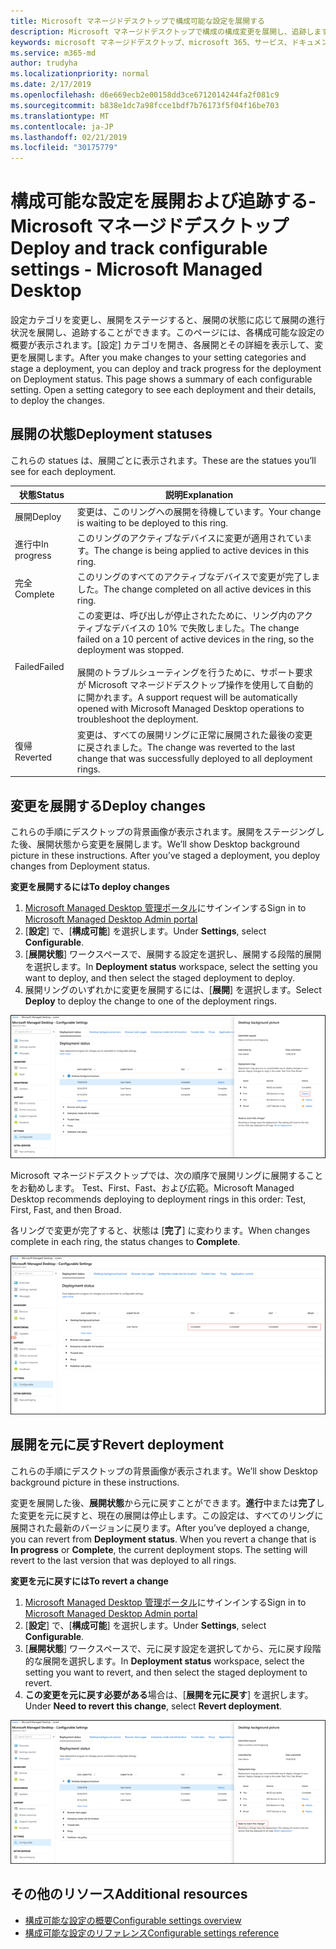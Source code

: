 ```yaml
---
title: Microsoft マネージドデスクトップで構成可能な設定を展開する
description: Microsoft マネージドデスクトップで構成の構成変更を展開し、追跡します。
keywords: microsoft マネージドデスクトップ、microsoft 365、サービス、ドキュメント、展開、段階的展開、構成可能な設定
ms.service: m365-md
author: trudyha
ms.localizationpriority: normal
ms.date: 2/17/2019
ms.openlocfilehash: d6e669ecb2e00158dd3ce6712014244fa2f081c9
ms.sourcegitcommit: b838e1dc7a98fcce1bdf7b76173f5f04f16be703
ms.translationtype: MT
ms.contentlocale: ja-JP
ms.lasthandoff: 02/21/2019
ms.locfileid: "30175779"
---
```

# <a name="deploy-and-track-configurable-settings---microsoft-managed-desktop"></a><span data-ttu-id="3fd1c-104">構成可能な設定を展開および追跡する-Microsoft マネージドデスクトップ</span><span class="sxs-lookup"><span data-stu-id="3fd1c-104">Deploy and track configurable settings - Microsoft Managed Desktop</span></span>

<span data-ttu-id="3fd1c-p101">設定カテゴリを変更し、展開をステージすると、展開の状態に応じて展開の進行状況を展開し、追跡することができます。このページには、各構成可能な設定の概要が表示されます。[設定] カテゴリを開き、各展開とその詳細を表示して、変更を展開します。</span><span class="sxs-lookup"><span data-stu-id="3fd1c-p101">After you make changes to your setting categories and stage a deployment, you can deploy and track progress for the deployment on Deployment status. This page shows a summary of each configurable setting. Open a setting category to see each deployment and their details, to deploy the changes.</span></span> 

## <a name="deployment-statuses"></a><span data-ttu-id="3fd1c-108">展開の状態</span><span class="sxs-lookup"><span data-stu-id="3fd1c-108">Deployment statuses</span></span> 

<span data-ttu-id="3fd1c-109">これらの statues は、展開ごとに表示されます。</span><span class="sxs-lookup"><span data-stu-id="3fd1c-109">These are the statues you’ll see for each deployment.</span></span>

<span data-ttu-id="3fd1c-110">状態</span><span class="sxs-lookup"><span data-stu-id="3fd1c-110">Status</span></span>  | <span data-ttu-id="3fd1c-111">説明</span><span class="sxs-lookup"><span data-stu-id="3fd1c-111">Explanation</span></span> 
--- | --- 
<span data-ttu-id="3fd1c-112">展開</span><span class="sxs-lookup"><span data-stu-id="3fd1c-112">Deploy</span></span> | <span data-ttu-id="3fd1c-113">変更は、このリングへの展開を待機しています。</span><span class="sxs-lookup"><span data-stu-id="3fd1c-113">Your change is waiting to be deployed to this ring.</span></span>
<span data-ttu-id="3fd1c-114">進行中</span><span class="sxs-lookup"><span data-stu-id="3fd1c-114">In progress</span></span> | <span data-ttu-id="3fd1c-115">このリングのアクティブなデバイスに変更が適用されています。</span><span class="sxs-lookup"><span data-stu-id="3fd1c-115">The change is being applied to active devices in this ring.</span></span> 
<span data-ttu-id="3fd1c-116">完全</span><span class="sxs-lookup"><span data-stu-id="3fd1c-116">Complete</span></span> | <span data-ttu-id="3fd1c-117">このリングのすべてのアクティブなデバイスで変更が完了しました。</span><span class="sxs-lookup"><span data-stu-id="3fd1c-117">The change completed on all active devices in this ring.</span></span> 
<span data-ttu-id="3fd1c-118">Failed</span><span class="sxs-lookup"><span data-stu-id="3fd1c-118">Failed</span></span> | <span data-ttu-id="3fd1c-119">この変更は、呼び出しが停止されたために、リング内のアクティブなデバイスの 10% で失敗しました。</span><span class="sxs-lookup"><span data-stu-id="3fd1c-119">The change failed on a 10 percent of active devices in the ring, so the deployment was stopped.</span></span><br><br> <span data-ttu-id="3fd1c-120">展開のトラブルシューティングを行うために、サポート要求が Microsoft マネージドデスクトップ操作を使用して自動的に開かれます。</span><span class="sxs-lookup"><span data-stu-id="3fd1c-120">A support request will be automatically opened with Microsoft Managed Desktop operations to troubleshoot the deployment.</span></span> 
<span data-ttu-id="3fd1c-121">復帰</span><span class="sxs-lookup"><span data-stu-id="3fd1c-121">Reverted</span></span> | <span data-ttu-id="3fd1c-122">変更は、すべての展開リングに正常に展開された最後の変更に戻されました。</span><span class="sxs-lookup"><span data-stu-id="3fd1c-122">The change was reverted to the last change that was successfully deployed to all deployment rings.</span></span>

## <a name="deploy-changes"></a><span data-ttu-id="3fd1c-123">変更を展開する</span><span class="sxs-lookup"><span data-stu-id="3fd1c-123">Deploy changes</span></span>

<span data-ttu-id="3fd1c-p102">これらの手順にデスクトップの背景画像が表示されます。展開をステージングした後、展開状態から変更を展開します。</span><span class="sxs-lookup"><span data-stu-id="3fd1c-p102">We’ll show Desktop background picture in these instructions. After you’ve staged a deployment, you deploy changes from Deployment status.</span></span> 

<span data-ttu-id="3fd1c-126">**変更を展開するには**</span><span class="sxs-lookup"><span data-stu-id="3fd1c-126">**To deploy changes**</span></span>

1. <span data-ttu-id="3fd1c-127">[Microsoft Managed Desktop 管理ポータル](http://aka.ms/mwaasportal)にサインインする</span><span class="sxs-lookup"><span data-stu-id="3fd1c-127">Sign in to [Microsoft Managed Desktop Admin portal](http://aka.ms/mwaasportal)</span></span>
2. <span data-ttu-id="3fd1c-128">[**設定**] で、[**構成可能**] を選択します。</span><span class="sxs-lookup"><span data-stu-id="3fd1c-128">Under **Settings**, select **Configurable**.</span></span>
3. <span data-ttu-id="3fd1c-129">[**展開状態**] ワークスペースで、展開する設定を選択し、展開する段階的展開を選択します。</span><span class="sxs-lookup"><span data-stu-id="3fd1c-129">In **Deployment status** workspace, select the setting you want to deploy, and then select the staged deployment to deploy.</span></span>
4. <span data-ttu-id="3fd1c-130">展開リングのいずれかに変更を展開するには、[**展開**] を選択します。</span><span class="sxs-lookup"><span data-stu-id="3fd1c-130">Select **Deploy** to deploy the change to one of the deployment rings.</span></span>

![構成可能な設定の展開状態の概要](images/deploy-cs-overview.png)

<span data-ttu-id="3fd1c-132">Microsoft マネージドデスクトップでは、次の順序で展開リングに展開することをお勧めします。 Test、First、Fast、および広範。</span><span class="sxs-lookup"><span data-stu-id="3fd1c-132">Microsoft Managed Desktop recommends deploying to deployment rings in this order: Test, First, Fast, and then Broad.</span></span> 

<span data-ttu-id="3fd1c-133">各リングで変更が完了すると、状態は [**完了**] に変わります。</span><span class="sxs-lookup"><span data-stu-id="3fd1c-133">When changes complete in each ring, the status changes to **Complete**.</span></span>

![構成可能な設定の展開の完了](images/config-setting-complete.png)

## <a name="revert-deployment"></a><span data-ttu-id="3fd1c-135">展開を元に戻す</span><span class="sxs-lookup"><span data-stu-id="3fd1c-135">Revert deployment</span></span>

<span data-ttu-id="3fd1c-136">これらの手順にデスクトップの背景画像が表示されます。</span><span class="sxs-lookup"><span data-stu-id="3fd1c-136">We’ll show Desktop background picture in these instructions.</span></span> 

<span data-ttu-id="3fd1c-p103">変更を展開した後、**展開状態**から元に戻すことができます。**進行**中または**完了**した変更を元に戻すと、現在の展開は停止します。この設定は、すべてのリングに展開された最新のバージョンに戻ります。</span><span class="sxs-lookup"><span data-stu-id="3fd1c-p103">After you’ve deployed a change, you can revert from **Deployment status**. When you revert a change that is **In progress** or **Complete**, the current deployment stops. The setting will revert to the last version that was deployed to all rings.</span></span> 

<span data-ttu-id="3fd1c-140">**変更を元に戻すには**</span><span class="sxs-lookup"><span data-stu-id="3fd1c-140">**To revert a change**</span></span>
1. <span data-ttu-id="3fd1c-141">[Microsoft Managed Desktop 管理ポータル](http://aka.ms/mwaasportal)にサインインする</span><span class="sxs-lookup"><span data-stu-id="3fd1c-141">Sign in to [Microsoft Managed Desktop Admin portal](http://aka.ms/mwaasportal)</span></span>
2. <span data-ttu-id="3fd1c-142">[**設定**] で、[**構成可能**] を選択します。</span><span class="sxs-lookup"><span data-stu-id="3fd1c-142">Under **Settings**, select **Configurable**.</span></span>
3. <span data-ttu-id="3fd1c-143">[**展開状態**] ワークスペースで、元に戻す設定を選択してから、元に戻す段階的な展開を選択します。</span><span class="sxs-lookup"><span data-stu-id="3fd1c-143">In **Deployment status** workspace, select the setting you want to revert, and then select the staged deployment to revert.</span></span>
4. <span data-ttu-id="3fd1c-144">**この変更を元に戻す必要がある**場合は、[**展開を元に戻す**] を選択します。</span><span class="sxs-lookup"><span data-stu-id="3fd1c-144">Under **Need to revert this change**, select **Revert deployment**.</span></span>

![構成可能な設定の展開の復元](images/config-setting-revert.png) 

## <a name="additional-resources"></a><span data-ttu-id="3fd1c-146">その他のリソース</span><span class="sxs-lookup"><span data-stu-id="3fd1c-146">Additional resources</span></span>
- [<span data-ttu-id="3fd1c-147">構成可能な設定の概要</span><span class="sxs-lookup"><span data-stu-id="3fd1c-147">Configurable settings overview</span></span>](config-setting-overview.md)
- [<span data-ttu-id="3fd1c-148">構成可能な設定のリファレンス</span><span class="sxs-lookup"><span data-stu-id="3fd1c-148">Configurable settings reference</span></span>](config-setting-ref.md) 